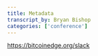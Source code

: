 ```yaml
---
title: Metadata
transcript_by: Bryan Bishop
categories: ['conference']
---
```


<https://bitcoinedge.org/slack>

